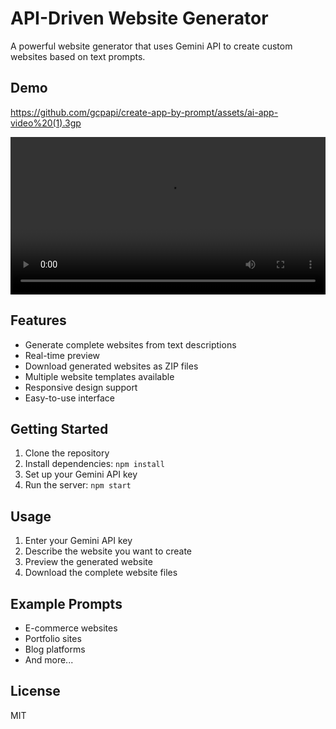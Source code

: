 # API-Driven Website Generator

A powerful website generator that uses Gemini API to create custom websites based on text prompts.

## Demo

https://github.com/gcpapi/create-app-by-prompt/assets/ai-app-video%20(1).3gp

<video width="100%" controls>
  <source src="assets/ai-app-video%20(1).3gp" type="video/3gpp">
  Your browser does not support the video tag.
</video>

## Features

- Generate complete websites from text descriptions
- Real-time preview
- Download generated websites as ZIP files
- Multiple website templates available
- Responsive design support
- Easy-to-use interface

## Getting Started

1. Clone the repository
2. Install dependencies: `npm install`
3. Set up your Gemini API key
4. Run the server: `npm start`

## Usage

1. Enter your Gemini API key
2. Describe the website you want to create
3. Preview the generated website
4. Download the complete website files

## Example Prompts

- E-commerce websites
- Portfolio sites
- Blog platforms
- And more...

## License

MIT
